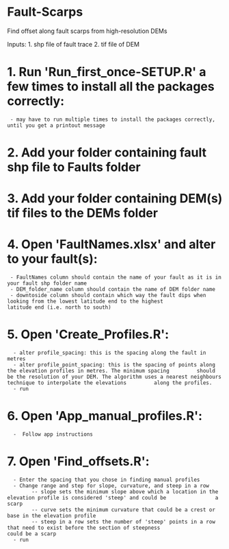# Fault-Scarps
Find offset along fault scarps from high-resolution DEMs

Inputs: 
      1. shp file of fault trace
      2. tif file of DEM
      
# 1.  Run 'Run_first_once-SETUP.R' a few times to install all the packages correctly:
     - may have to run multiple times to install the packages correctly, until you get a printout message 

# 2.  Add your folder containing fault shp file to Faults folder

# 3.  Add your folder containing DEM(s) tif files to the DEMs folder

# 4.  Open 'FaultNames.xlsx' and alter to your fault(s):
     - FaultNames column should contain the name of your fault as it is in your fault shp folder name
     - DEM_folder_name column should contain the name of DEM folder name
     - downtoside column should contain which way the fault dips when looking from the lowest latitude end to the highest            latitude end (i.e. north to south)

# 5.  Open 'Create_Profiles.R':
      - alter profile_spacing: this is the spacing along the fault in metres
      - alter profile_point_spacing: this is the spacing of points along the elevation profiles in metres. The minimum spacing         should be the resolution of your DEM. The algorithm uses a nearest neighbours technique to interpolate the elevations         along the profiles. 
      - run 
      
# 6.  Open 'App_manual_profiles.R':
      -  Follow app instructions

# 7.  Open 'Find_offsets.R':
      - Enter the spacing that you chose in finding manual profiles
      - Change range and step for slope, curvature, and steep in a row 
            -- slope sets the minimum slope above which a location in the elevation profile is considered 'steep' and could be                a scarp
            -- curve sets the minimum curvature that could be a crest or base in the elevation profile
            -- steep in a row sets the number of 'steep' points in a row that need to exist before the section of steepness                  could be a scarp
      - run
      

